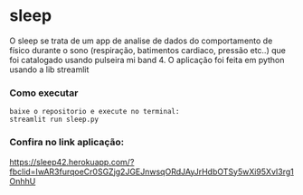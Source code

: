 # sleep
O sleep se trata de um app de analise de dados do comportamento de físico durante o sono (respiração, batimentos cardiaco, pressão etc..)
que foi catalogado usando pulseira mi band 4. O aplicação foi feita em python usando a lib streamlit

### Como executar
```
baixe o repositorio e execute no terminal: 
streamlit run sleep.py

```
### Confira no link aplicação:
https://sleep42.herokuapp.com/?fbclid=IwAR3furqoeCr0SGZjg2JGEJnwsqORdJAyJrHdbOTSy5wXi95XvI3rg1OnhhU
